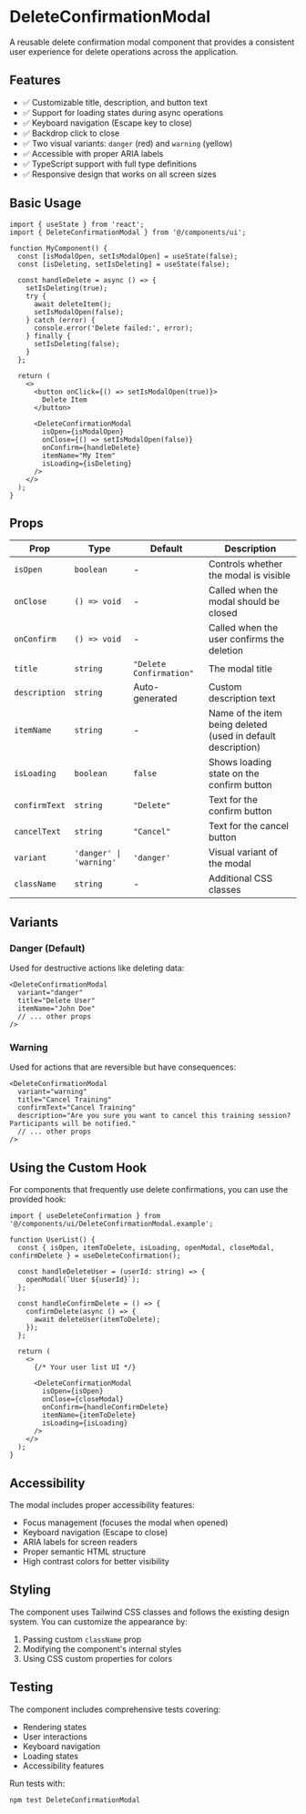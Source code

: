 # DeleteConfirmationModal

A reusable delete confirmation modal component that provides a consistent user experience for delete operations across the application.

## Features

- ✅ Customizable title, description, and button text
- ✅ Support for loading states during async operations
- ✅ Keyboard navigation (Escape key to close)
- ✅ Backdrop click to close
- ✅ Two visual variants: `danger` (red) and `warning` (yellow)
- ✅ Accessible with proper ARIA labels
- ✅ TypeScript support with full type definitions
- ✅ Responsive design that works on all screen sizes

## Basic Usage

```tsx
import { useState } from 'react';
import { DeleteConfirmationModal } from '@/components/ui';

function MyComponent() {
  const [isModalOpen, setIsModalOpen] = useState(false);
  const [isDeleting, setIsDeleting] = useState(false);

  const handleDelete = async () => {
    setIsDeleting(true);
    try {
      await deleteItem();
      setIsModalOpen(false);
    } catch (error) {
      console.error('Delete failed:', error);
    } finally {
      setIsDeleting(false);
    }
  };

  return (
    <>
      <button onClick={() => setIsModalOpen(true)}>
        Delete Item
      </button>

      <DeleteConfirmationModal
        isOpen={isModalOpen}
        onClose={() => setIsModalOpen(false)}
        onConfirm={handleDelete}
        itemName="My Item"
        isLoading={isDeleting}
      />
    </>
  );
}
```

## Props

| Prop | Type | Default | Description |
|------|------|---------|-------------|
| `isOpen` | `boolean` | - | Controls whether the modal is visible |
| `onClose` | `() => void` | - | Called when the modal should be closed |
| `onConfirm` | `() => void` | - | Called when the user confirms the deletion |
| `title` | `string` | `"Delete Confirmation"` | The modal title |
| `description` | `string` | Auto-generated | Custom description text |
| `itemName` | `string` | - | Name of the item being deleted (used in default description) |
| `isLoading` | `boolean` | `false` | Shows loading state on the confirm button |
| `confirmText` | `string` | `"Delete"` | Text for the confirm button |
| `cancelText` | `string` | `"Cancel"` | Text for the cancel button |
| `variant` | `'danger' \| 'warning'` | `'danger'` | Visual variant of the modal |
| `className` | `string` | - | Additional CSS classes |

## Variants

### Danger (Default)
Used for destructive actions like deleting data:
```tsx
<DeleteConfirmationModal
  variant="danger"
  title="Delete User"
  itemName="John Doe"
  // ... other props
/>
```

### Warning
Used for actions that are reversible but have consequences:
```tsx
<DeleteConfirmationModal
  variant="warning"
  title="Cancel Training"
  confirmText="Cancel Training"
  description="Are you sure you want to cancel this training session? Participants will be notified."
  // ... other props
/>
```

## Using the Custom Hook

For components that frequently use delete confirmations, you can use the provided hook:

```tsx
import { useDeleteConfirmation } from '@/components/ui/DeleteConfirmationModal.example';

function UserList() {
  const { isOpen, itemToDelete, isLoading, openModal, closeModal, confirmDelete } = useDeleteConfirmation();

  const handleDeleteUser = (userId: string) => {
    openModal(`User ${userId}`);
  };

  const handleConfirmDelete = () => {
    confirmDelete(async () => {
      await deleteUser(itemToDelete);
    });
  };

  return (
    <>
      {/* Your user list UI */}
      
      <DeleteConfirmationModal
        isOpen={isOpen}
        onClose={closeModal}
        onConfirm={handleConfirmDelete}
        itemName={itemToDelete}
        isLoading={isLoading}
      />
    </>
  );
}
```

## Accessibility

The modal includes proper accessibility features:

- Focus management (focuses the modal when opened)
- Keyboard navigation (Escape to close)
- ARIA labels for screen readers
- Proper semantic HTML structure
- High contrast colors for better visibility

## Styling

The component uses Tailwind CSS classes and follows the existing design system. You can customize the appearance by:

1. Passing custom `className` prop
2. Modifying the component's internal styles
3. Using CSS custom properties for colors

## Testing

The component includes comprehensive tests covering:
- Rendering states
- User interactions
- Keyboard navigation
- Loading states
- Accessibility features

Run tests with:
```bash
npm test DeleteConfirmationModal
```
